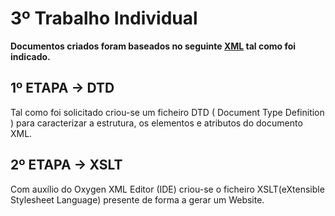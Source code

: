 # 3º Trabalho Individual
**Documentos criados foram baseados no seguinte [XML] tal como foi indicado.**

## 1º ETAPA -> DTD
Tal como foi solicitado criou-se um ficheiro DTD ( Document Type Definition ) para caracterizar a estrutura, os elementos e atributos do documento XML.

## 2º ETAPA -> XSLT
Com auxílio do Oxygen XML Editor (IDE) criou-se o ficheiro XSLT(eXtensible Stylesheet Language) presente de forma a gerar um Website.

[XML]:http://www4.di.uminho.pt/~jcr/XML/didac/xmldocs/arq.xml

